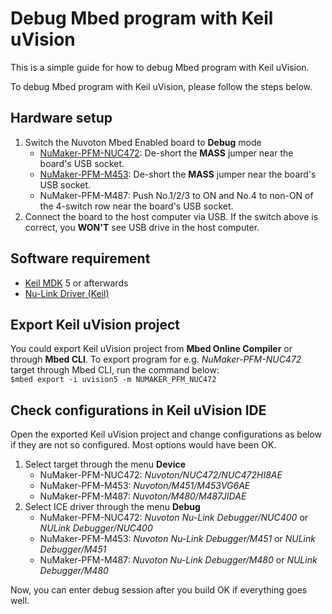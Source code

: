 # Debug Mbed program with Keil uVision

This is a simple guide for how to debug Mbed program with Keil uVision.

To debug Mbed program with Keil uVision, please follow the steps below.


## Hardware setup
1. Switch the Nuvoton Mbed Enabled board to **Debug** mode
    - [NuMaker-PFM-NUC472](https://developer.mbed.org/platforms/Nuvoton-NUC472/): De-short the **MASS** jumper near the board's USB socket.
    - [NuMaker-PFM-M453](https://developer.mbed.org/platforms/Nuvoton-M453/): De-short the **MASS** jumper near the board's USB socket.
    - NuMaker-PFM-M487: Push No.1/2/3 to ON and No.4 to non-ON of the 4-switch row near the board's USB socket.
1. Connect the board to the host computer via USB. If the switch above is correct, you **WON'T** see USB drive in the host computer.

## Software requirement
- [Keil MDK](http://www2.keil.com/mdk5) 5 or afterwards 
- [Nu-Link Driver (Keil)](http://www.nuvoton.com/hq/products/microcontrollers/arm-cortex-m4-mcus/Software/?__locale=en&resourcePage=Y)

## Export Keil uVision project 

You could export Keil uVision project from **Mbed Online Compiler** or through **Mbed CLI**.
To export program for e.g. *NuMaker-PFM-NUC472* target through Mbed CLI, run the command below:    
`$mbed export -i uvision5 -m NUMAKER_PFM_NUC472`

## Check configurations in Keil uVision IDE
Open the exported Keil uVision project and change configurations as below if they are not so configured. Most options would have been OK.

1. Select target through the menu **Device**
    - NuMaker-PFM-NUC472: *Nuvoton/NUC472/NUC472HI8AE*
    - NuMaker-PFM-M453: *Nuvoton/M451/M453VG6AE*
    - NuMaker-PFM-M487: *Nuvoton/M480/M487JIDAE*
1. Select ICE driver through the menu **Debug**
    - NuMaker-PFM-NUC472: *Nuvoton Nu-Link Debugger/NUC400* or *NULink Debugger/NUC400*
    - NuMaker-PFM-M453: *Nuvoton Nu-Link Debugger/M451* or *NULink Debugger/M451*
    - NuMaker-PFM-M487: *Nuvoton Nu-Link Debugger/M480* or *NULink Debugger/M480*

Now, you can enter debug session after you build OK if everything goes well.
